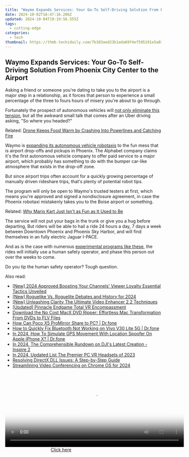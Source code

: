 ```yaml
---
title: "Waymo Expands Services: Your Go-To Self-Driving Solution From Phoenix City Center to the Airport"
date: 2024-10-02T16:47:16.206Z
updated: 2024-10-04T19:19:56.555Z
tags:
  - cutting-edge
categories:
  - tech
thumbnail: https://thmb.techidaily.com/7b383aed23b1ada69f4ef595191e5a033238c1b3df9ba6a1aa455dbcac03eedf.jpg
---
```


## Waymo Expands Services: Your Go-To Self-Driving Solution From Phoenix City Center to the Airport

Asking a friend or someone you're dating to take you to the airport is a major step in a relationship, as it forces that person to experience a small percentage of the three to fours hours of misery you're about to go through.

 Fortunately the prospect of autonomous vehicles will [not only eliminate this tension](https://www.anrdoezrs.net/links/3607085/type/dlg/sid/UUhtgUeUpU203768/https://www.youtube.com/watch?v=0siRMEEY8rc&ab%5Fchannel=Vondur), but all the awkward small talk that comes after an Uber driving asking, "So where you headed?"

Related: [Drone Keeps Food Warm by Crashing Into Powerlines and Catching Fire](https://facebook-video-share.techidaily.com/updated-2024-approved-elevate-your-video-popularity-essential-seo-techniques-for-success/) 

 Waymo is [expanding its autonomous vehicle robotaxis](https://blog.waymo.com/2022/11/making-air-travel-more-convenient-at.html) to the fun mess that is airport drop-offs and pickups in Phoenix. The Alphabet company claims it's the first autonomous vehicle company to offer paid service to a major airport, which probably has something to do with the bumper car-like atmosphere that exists in the drop-off zone.

 But since airport trips often account for a quickly growing percentage of manually driven rideshare trips, that's plenty of potential robot tips.

 The program will only be open to Waymo's trusted testers at first, which means you're approved and signed a nondisclosure agreement, in case the Phoenix robotaxi mistakenly takes you to the Boise airport or something.

Related: [Why Mario Kart Just Isn't as Fun as It Used to Be](https://screen-mirror.techidaily.com/in-2024-recommended-best-applications-for-mirroring-your-zte-nubia-z60-ultra-screen-drfone-by-drfone-android/) 

 The service will not put your bags in the trunk or give you a hug before departing, But riders will be able to hail a ride 24 hours a day, 7 days a week between Downtown Phoenix and Phoenix Sky Harbor, and will find themselves in an fully electric Jaguar I-PACE.

 And as is the case with numerous [experimental programs like these](https://screen-mirroring-recording.techidaily.com/simplifying-meeting-execution-combining-slacks-ease-with-filmora-writes/), the rides will initially use a human safety operator, and phase this person out over the weeks to come.

 Do you tip the human safety operator? Tough question.

<ins class="adsbygoogle"
     style="display:block"
     data-ad-format="autorelaxed"
     data-ad-client="ca-pub-7571918770474297"
     data-ad-slot="1223367746"></ins>

<ins class="adsbygoogle"
     style="display:block"
     data-ad-client="ca-pub-7571918770474297"
     data-ad-slot="8358498916"
     data-ad-format="auto"
     data-full-width-responsive="true"></ins>

<span class="atpl-alsoreadstyle">Also read:</span>
<div><ul>
<li><a href="https://youtube-data.techidaily.com/024-approved-boosting-your-channels-viewer-loyalty-essential-tactics-unveiled/"><u>[New] 2024 Approved Boosting Your Channels' Viewer Loyalty Essential Tactics Unveiled</u></a></li>
<li><a href="https://visual-screen-recording.techidaily.com/new-roguelike-vs-roguelite-debates-and-history-for-2024/"><u>[New] Roguelike Vs. Roguelite Debates and History for 2024</u></a></li>
<li><a href="https://some-skills.techidaily.com/new-unleashing-clarity-the-ultimate-video-enhancer-22-techniques/"><u>[New] Unleashing Clarity The Ultimate Video Enhancer 2.2 Techniques</u></a></li>
<li><a href="https://some-skills.techidaily.com/updated-pinnacle-endgame-total-vr-encompassment/"><u>[Updated] Pinnacle Endgame Total VR Encompassment</u></a></li>
<li><a href="https://techtrends.techidaily.com/download-the-no-cost-macx-dvd-ripper-effortless-mac-transformation-from-dvds-to-flv-files/"><u>Download the No Cost MacX DVD Ripper: Effortless Mac Transformation From DVDs to FLV Files</u></a></li>
<li><a href="https://screen-mirror.techidaily.com/how-can-poco-x5-promirror-share-to-pc-drfone-by-drfone-android/"><u>How Can Poco X5 ProMirror Share to PC? | Dr.fone</u></a></li>
<li><a href="https://fix-guide.techidaily.com/how-to-quickly-fix-bluetooth-not-working-on-vivo-v30-lite-5g-drfone-by-drfone-fix-android-problems-fix-android-problems/"><u>How to Quickly Fix Bluetooth Not Working on Vivo V30 Lite 5G | Dr.fone</u></a></li>
<li><a href="https://review-topics.techidaily.com/in-2024-how-to-simulate-gps-movement-with-location-spoofer-on-apple-iphone-x-drfone-by-drfone-virtual-ios/"><u>In 2024, How To Simulate GPS Movement With Location Spoofer On Apple iPhone X? | Dr.fone</u></a></li>
<li><a href="https://some-approaches.techidaily.com/in-2024-the-comprehensible-rundown-on-djis-latest-creation-inspire-2/"><u>In 2024, The Comprehensible Rundown on DJI's Latest Creation - Inspire 2</u></a></li>
<li><a href="https://some-skills.techidaily.com/in-2024-updated-list-the-premier-pc-vr-headsets-of-2023/"><u>In 2024, Updated List The Premier PC VR Headsets of 2023</u></a></li>
<li><a href="https://technical-tips.techidaily.com/resolving-directx-dll-issues-a-step-by-step-guide/"><u>Resolving DirectX DLL Issues: A Step-by-Step Guide</u></a></li>
<li><a href="https://some-skills.techidaily.com/streamlining-video-conferencing-on-chrome-os-for-2024/"><u>Streamlining Video Conferencing on Chrome OS for 2024</u></a></li>
</ul></div>

<!-- affiliate ads begin -->
<span id="1993652">
					<video width="576" height="240" style="cursor:pointer"
           poster="//a.impactradius-go.com/display-clicktoplayimage/1993652.png"
           onclick="if(!this.playClicked){this.play();this.setAttribute('controls',true);this.playClicked=true;}">
	   <source src="//a.impactradius-go.com/display-ad/22993-1993652">
	   <img src="//a.impactradius-go.com/display-clicktoplayimage/1993652.png" style="border: none; height: 100%; width: 100%; object-fit: contain">
	</video>
	<div style="width:360px;text-align:center"><a href="javascript:window.open(decodeURIComponent('https%3A%2F%2Fhomestyler.sjv.io%2Fc%2F5597632%2F1993652%2F22993'), '_blank');void(0);">Click here</a></div>
</span>
<img height="0" width="0" src="https://imp.pxf.io/i/5597632/1993652/22993" style="position:absolute;visibility:hidden;" border="0" />
<!-- affiliate ads end -->

